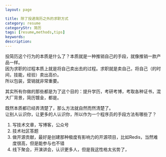 ```yaml
---
layout: page

title: 除了投递简历之外的求职方式
category: resume
categoryStr: 简历
tags: [resume,methods,tips]
keywords:
description:
---
```


投简历这个行为的本质是什么了？本质就是一种推销自己的手段，就像推销一款产品一样。  
因为求职的过程本质上就是将自己卖出去的过程。求职就是卖自己，将自己（的时间，技能，经验）卖出高价。  
所以包装，营销就非常重要。

其实所有你做的那些都是为了这个目的：提升学历，考研考博，考取各种证书，混大厂背景，简历镀金，都是。

既然本质都已经弄清楚了，那么方法就自然而然清楚了。  
让别人认识你，让更多的人认识你，所以作为一个程序员的手段方法有哪些了？
1. 写技术文章，写博客，公众号
2. 技术社区答题
3. 做开源贡献，最好是创建那种极度有影响力的开源项目，比如Redis，当然难度很高，但是能参与也不错
4. 线下聚会，开演讲会，认识更多人，但是我这性格太劣势了，






